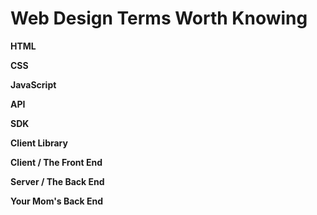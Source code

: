 
# Web Design Terms Worth Knowing

**HTML**

**CSS**

**JavaScript**

**API**

**SDK**

**Client Library**

**Client / The Front End**

**Server / The Back End**

**Your Mom's Back End**
